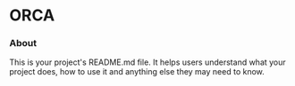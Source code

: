 ORCA
====

### About

This is your project's README.md file. It helps users understand what your
project does, how to use it and anything else they may need to know.